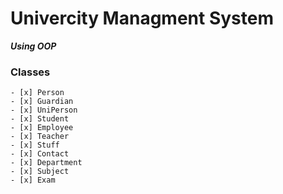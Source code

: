 # Univercity Managment System

**_Using OOP_**

### Classes

    - [x] Person
    - [x] Guardian
    - [x] UniPerson
    - [x] Student
    - [x] Employee
    - [x] Teacher
    - [x] Stuff
    - [x] Contact
    - [x] Department
    - [x] Subject
    - [x] Exam
